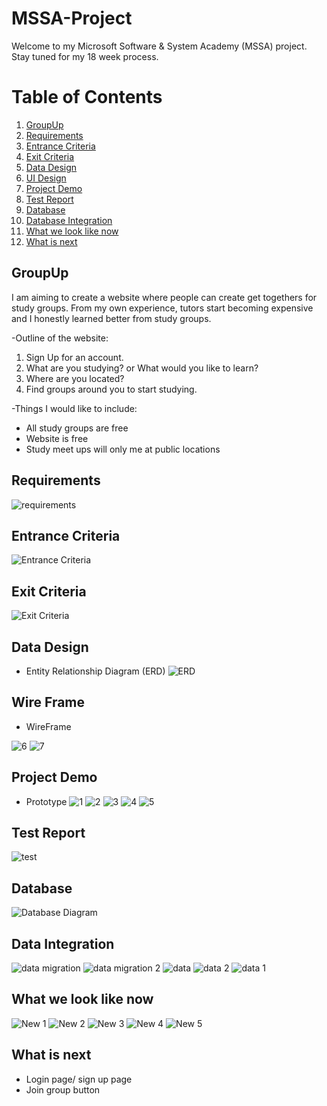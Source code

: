 # MSSA-Project
Welcome to my Microsoft Software & System Academy (MSSA) project. Stay tuned for my 18 week process. 

# Table of Contents
1. [GroupUp](#groupUp)
2. [Requirements](#requirements)
3. [Entrance Criteria](#entrance-criteria)
4. [Exit Criteria](#exit-criteria)
4. [Data Design](#data-design)
5. [UI Design](#ui-design)
7. [Project Demo](#project-demo)
8. [Test Report](#test-report)
9. [Database](#database)
10. [Database Integration](#database-integration)
11. [What we look like now](#what-we-look-like-now)
11. [What is next](#what-is-next)


## GroupUp
I am aiming to create a website where people can create get togethers for study groups. From my own experience, tutors start becoming expensive and I honestly learned better from study groups. 

-Outline of the website:
1. Sign Up for an account.
2. What are you studying? or What would you like to learn?
3. Where are you located?
4. Find groups around you to start studying.

-Things I would like to include:
- All study groups are free
- Website is free
- Study meet ups will only me at public locations

## Requirements
![requirements](https://user-images.githubusercontent.com/52970331/65917342-fe6c9900-e38b-11e9-99c9-2bc1a2725797.PNG)

## Entrance Criteria
![Entrance Criteria](https://user-images.githubusercontent.com/52970331/68037151-5563d780-fc84-11e9-86f8-7fe0ee74d4f0.PNG)

## Exit Criteria
![Exit Criteria](https://user-images.githubusercontent.com/52970331/68037150-54cb4100-fc84-11e9-8af8-083d26c6b761.PNG)

## Data Design
- Entity Relationship Diagram (ERD)
![ERD](https://user-images.githubusercontent.com/52970331/65811399-b4599c80-e16c-11e9-8035-550914ec8a3f.png)

## Wire Frame
- WireFrame

![6](https://user-images.githubusercontent.com/52970331/65811831-0f8e8d80-e173-11e9-9823-d8eecfa622e8.png)
![7](https://user-images.githubusercontent.com/52970331/65811832-10272400-e173-11e9-89ce-1544a0b17d25.png)



## Project Demo
- Prototype
![1](https://user-images.githubusercontent.com/52970331/65811685-2d5af300-e171-11e9-97ca-c0b2e9cdc630.png)
![2](https://user-images.githubusercontent.com/52970331/65811686-2df38980-e171-11e9-911f-e7e4bb510b14.png)
![3](https://user-images.githubusercontent.com/52970331/65811688-2f24b680-e171-11e9-9d96-846e1d30f04d.png)
![4](https://user-images.githubusercontent.com/52970331/65811691-30ee7a00-e171-11e9-8b04-9e210bdb7476.png)
![5](https://user-images.githubusercontent.com/52970331/65811692-30ee7a00-e171-11e9-9a6f-0a96a814cfe4.png)

## Test Report
![test](https://user-images.githubusercontent.com/52970331/65917333-fb71a880-e38b-11e9-82c2-fca68076f550.PNG)

## Database
![Database Diagram](https://user-images.githubusercontent.com/52970331/65397986-22ffba00-dd69-11e9-88ca-c679a7c0222f.PNG)

## Data Integration
![data migration](https://user-images.githubusercontent.com/52970331/65846872-1690d980-e2f4-11e9-82dd-77925391c2a7.PNG)
![data migration 2](https://user-images.githubusercontent.com/52970331/65846875-18f33380-e2f4-11e9-9080-d9a75e18d2a8.PNG)
![data](https://user-images.githubusercontent.com/52970331/66155917-7ed20a80-e5d5-11e9-89fb-b2e7d77a3b6c.PNG)
![data 2](https://user-images.githubusercontent.com/52970331/66155923-80033780-e5d5-11e9-8c13-453246f128a1.PNG)
![data 1](https://user-images.githubusercontent.com/52970331/66264519-b69aa700-e7bb-11e9-8f19-180d56c6a92a.PNG)

## What we look like now
![New 1](https://user-images.githubusercontent.com/52970331/68037396-dc18b480-fc84-11e9-9bb7-0a3840d6183d.PNG)
![New 2](https://user-images.githubusercontent.com/52970331/68037399-dd49e180-fc84-11e9-850f-fdb219934425.PNG)
![New 3](https://user-images.githubusercontent.com/52970331/68037402-dde27800-fc84-11e9-9114-b777e780822c.PNG)
![New 4](https://user-images.githubusercontent.com/52970331/68037405-de7b0e80-fc84-11e9-9807-a33eeabcd65a.PNG)
![New 5](https://user-images.githubusercontent.com/52970331/68037409-e044d200-fc84-11e9-93cd-c200d5163e26.PNG)


## What is next
- Login page/ sign up page
- Join group button




